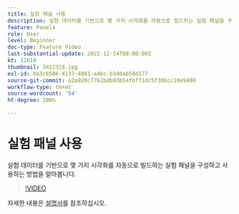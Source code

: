 ```yaml
---
title: 실험 패널 사용
description: 실험 데이터를 기반으로 몇 가지 시각화를 자동으로 빌드하는 실험 패널을 구성하고 사용하는 방법을 알아봅니다.
feature: Panels
role: User
level: Beginner
doc-type: Feature Video
last-substantial-update: 2022-12-14T00:00:00Z
kt: 11619
thumbnail: 3412318.jpg
exl-id: bb3cb506-4137-4081-a46c-b340ab58d177
source-git-commit: a2a920c7762bdb93b54fbff1dc5f36bcc10e9400
workflow-type: tm+mt
source-wordcount: '54'
ht-degree: 100%

---
```


# 실험 패널 사용

실험 데이터를 기반으로 몇 가지 시각화를 자동으로 빌드하는 실험 패널을 구성하고 사용하는 방법을 알아봅니다.

>[!VIDEO](https://video.tv.adobe.com/v/3416824/?quality=12&learn=on&captions=kor)

자세한 내용은 [설명서](https://experienceleague.adobe.com/docs/analytics-platform/using/cja-workspace/panels/experimentation.html?lang=ko)를 참조하십시오.
